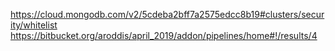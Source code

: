 https://cloud.mongodb.com/v2/5cdeba2bff7a2575edcc8b19#clusters/security/whitelist
https://bitbucket.org/aroddis/april_2019/addon/pipelines/home#!/results/4